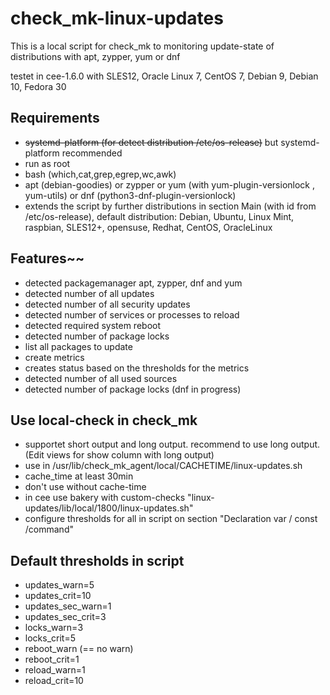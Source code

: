 # check_mk-linux-updates
This is a local script for check_mk to monitoring update-state of distributions with apt, zypper, yum or dnf

testet in cee-1.6.0 with SLES12, Oracle Linux 7, CentOS 7, Debian 9, Debian 10, Fedora 30

## Requirements
* ~~systemd-platform (for detect distribution /etc/os-release)~~ but systemd-platform recommended
* run as root
* bash (which,cat,grep,egrep,wc,awk)
* apt (debian-goodies) or zypper or yum (with yum-plugin-versionlock , yum-utils) or dnf (python3-dnf-plugin-versionlock)
* extends the script by further distributions in section Main (with id from /etc/os-release), default distribution: Debian, Ubuntu, Linux Mint, raspbian, SLES12+, opensuse, Redhat, CentOS, OracleLinux

## Features~~
* detected packagemanager apt, zypper, dnf and yum
* detected number of all updates
* detected number of all security updates
* detected number of services or processes to reload
* detected required system reboot
* detected number of package locks 
* list all packages to update
* create metrics
* creates status based on the thresholds for the metrics
* detected number of all used sources
* detected number of package locks (dnf in progress)

## Use local-check in check_mk
* supportet short output and long output. recommend to use long output. (Edit views for show column with long output)
* use in /usr/lib/check_mk_agent/local/CACHETIME/linux-updates.sh
* cache_time at least 30min
* don't use without cache-time
* in cee use bakery with custom-checks  "linux-updates/lib/local/1800/linux-updates.sh"
* configure thresholds for all in script on section "Declaration var / const /command" 

## Default thresholds in script
* updates_warn=5
* updates_crit=10
* updates_sec_warn=1
* updates_sec_crit=3
* locks_warn=3
* locks_crit=5
* reboot_warn  (== no warn)
* reboot_crit=1
* reload_warn=1
* reload_crit=10
